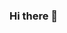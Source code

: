 ###                                                                                                         Hi there 👋


